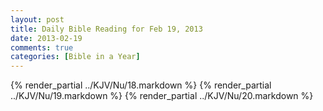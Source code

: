 ```yaml
---
layout: post
title: Daily Bible Reading for Feb 19, 2013
date: 2013-02-19
comments: true
categories: [Bible in a Year]
---
```

{% render_partial ../KJV/Nu/18.markdown %}
{% render_partial ../KJV/Nu/19.markdown %}
{% render_partial ../KJV/Nu/20.markdown %}

